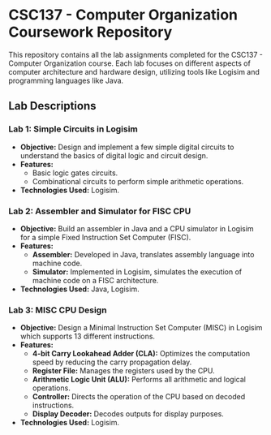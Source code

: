 # CSC137 - Computer Organization Coursework Repository

This repository contains all the lab assignments completed for the CSC137 - Computer Organization course. Each lab focuses on different aspects of computer architecture and hardware design, utilizing tools like Logisim and programming languages like Java.

## Lab Descriptions

### Lab 1: Simple Circuits in Logisim
- **Objective:** Design and implement a few simple digital circuits to understand the basics of digital logic and circuit design.
- **Features:**
  - Basic logic gates circuits.
  - Combinational circuits to perform simple arithmetic operations.
- **Technologies Used:** Logisim.

### Lab 2: Assembler and Simulator for FISC CPU
- **Objective:** Build an assembler in Java and a CPU simulator in Logisim for a simple Fixed Instruction Set Computer (FISC).
- **Features:**
  - **Assembler:** Developed in Java, translates assembly language into machine code.
  - **Simulator:** Implemented in Logisim, simulates the execution of machine code on a FISC architecture.
- **Technologies Used:** Java, Logisim.

### Lab 3: MISC CPU Design
- **Objective:** Design a Minimal Instruction Set Computer (MISC) in Logisim which supports 13 different instructions.
- **Features:**
  - **4-bit Carry Lookahead Adder (CLA):** Optimizes the computation speed by reducing the carry propagation delay.
  - **Register File:** Manages the registers used by the CPU.
  - **Arithmetic Logic Unit (ALU):** Performs all arithmetic and logical operations.
  - **Controller:** Directs the operation of the CPU based on decoded instructions.
  - **Display Decoder:** Decodes outputs for display purposes.
- **Technologies Used:** Logisim.
